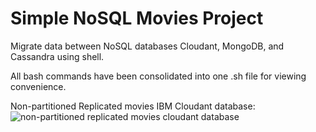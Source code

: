 # Simple NoSQL Movies Project
Migrate data between NoSQL databases Cloudant, MongoDB, and Cassandra using shell.

All bash commands have been consolidated into one .sh file for viewing convenience.

Non-partitioned Replicated movies IBM Cloudant database:
![non-partitioned replicated movies cloudant database](https://user-images.githubusercontent.com/88465305/172264085-a675c3c9-4a91-4831-8887-1f6a98d00fe8.PNG)
